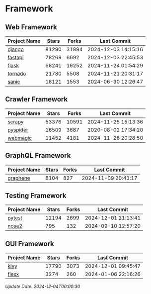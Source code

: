 # Framework

## Web Framework
| Project Name | Stars | Forks | Last Commit |
| ------------ | ----- | ----- | ----------- |
| [django](https://github.com/django/django) | 81290 | 31894 | 2024-12-03 14:15:16 |
| [fastapi](https://github.com/fastapi/fastapi) | 78268 | 6692 | 2024-12-03 22:45:53 |
| [flask](https://github.com/pallets/flask) | 68241 | 16252 | 2024-11-24 01:54:29 |
| [tornado](https://github.com/tornadoweb/tornado) | 21780 | 5508 | 2024-11-21 20:31:17 |
| [sanic](https://github.com/sanic-org/sanic) | 18121 | 1553 | 2024-06-30 12:26:47 |

## Crawler Framework
| Project Name | Stars | Forks | Last Commit |
| ------------ | ----- | ----- | ----------- |
| [scrapy](https://github.com/scrapy/scrapy) | 53376 | 10591 | 2024-11-25 15:13:36 |
| [pyspider](https://github.com/binux/pyspider) | 16509 | 3687 | 2020-08-02 17:34:20 |
| [webmagic](https://github.com/code4craft/webmagic) | 11452 | 4181 | 2024-11-26 20:28:50 |

## GraphQL Framework
| Project Name | Stars | Forks | Last Commit |
| ------------ | ----- | ----- | ----------- |
| [graphene](https://github.com/graphql-python/graphene) | 8104 | 827 | 2024-11-09 20:43:17 |

## Testing Framework
| Project Name | Stars | Forks | Last Commit |
| ------------ | ----- | ----- | ----------- |
| [pytest](https://github.com/pytest-dev/pytest) | 12194 | 2699 | 2024-12-01 21:13:41 |
| [nose2](https://github.com/nose-devs/nose2) | 795 | 132 | 2024-09-10 12:57:20 |

## GUI Framework
| Project Name | Stars | Forks | Last Commit |
| ------------ | ----- | ----- | ----------- |
| [kivy](https://github.com/kivy/kivy) | 17790 | 3073 | 2024-12-01 09:45:47 |
| [flexx](https://github.com/flexxui/flexx) | 3274 | 260 | 2024-01-06 22:16:26 |

*Update Date: 2024-12-04T00:00:30*